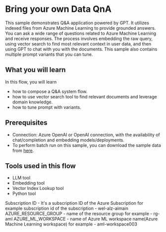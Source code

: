 # Bring your own Data QnA

This sample demonstrates Q&A application powered by GPT. It utilizes indexed files from Azure Machine Learning to provide grounded answers. You can ask a wide range of questions related to Azure Machine Learning and receive responses. The process involves embedding the raw query, using vector search to find most relevant context in user data, and then using GPT to chat with you with the documents. This sample also contains multiple prompt variants that you can tune.

## What you will learn

In this flow, you will learn

* how to compose a Q&A system flow.
* how to use vector search tool to find relevant documents and leverage domain knowledge.
* how to tune prompt with variants.

## Prerequisites

- Connection: Azure OpenAI or OpenAI connection, with the availability of chat/completion and embedding models/deployments.
- To perform batch run on this sample, you can download the sample data from <a href="https://ragsample.blob.core.windows.net/ragdata/QAGenerationData.jsonl" target="_blank">here</a>.

## Tools used in this flow

* LLM tool
* Embedding tool
* Vector Index Lookup tool
* Python tool



Subscription ID - It's a subscription ID of the Azure Subscription for example subscription id of the subscription - wel-alz-aimain
AZURE_RESOURCE_GROUP - name of the resource group for example - rg-aml
AZURE_ML_WORKSPACE - name of Azure ML workspace name(Azure Machine Learning workspace) for example - aml-workspace003 